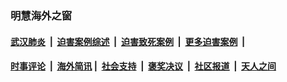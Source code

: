 
### 明慧海外之窗

####  [武汉肺炎](indexes/365.md?t=06290501) &nbsp;|&nbsp;  [迫害案例综述](indexes/328.md?t=06290501) &nbsp;|&nbsp; [迫害致死案例](indexes/277.md?t=06290501)  &nbsp;|&nbsp; [更多迫害案例](indexes/81.md?t=06290501)  &nbsp;|&nbsp; 
####  [时事评论](indexes/19.md?t=06290501) &nbsp;|&nbsp; [海外简讯](indexes/245.md?t=06290501)&nbsp;|&nbsp;  [社会支持](indexes/140.md?t=06290501) &nbsp;|&nbsp; [褒奖决议](indexes/282.md?t=06290501) &nbsp;|&nbsp; [社区报道](indexes/91.md?t=06290501)  &nbsp;|&nbsp; [天人之间](indexes/78.md?t=06290501) 

